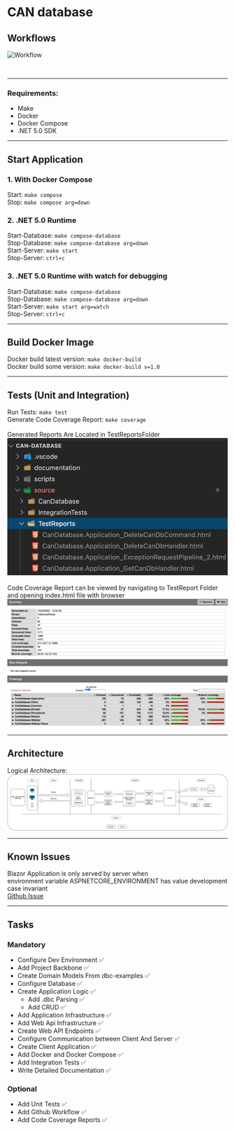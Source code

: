 # CAN database

## Workflows
![Workflow](https://github.com/ipazanin/can-database/workflows/can-db-workflow/badge.svg)

<br/>
<hr/>

### Requirements:

- Make
- Docker
- Docker Compose
- .NET 5.0 SDK

<hr/>

## Start Application


### 1. With Docker Compose

Start: `make compose` <br/>
Stop: `make compose arg=down`

### 2. .NET 5.0 Runtime

Start-Database: `make compose-database` <br/>
Stop-Database: `make compose-database arg=down` <br/>
Start-Server: `make start` <br/>
Stop-Server: `ctrl+c`

### 3. .NET 5.0 Runtime with watch for debugging

Start-Database: `make compose-database` <br/>
Stop-Database: `make compose-database arg=down` <br/>
Start-Server: `make start arg=watch` <br/>
Stop-Server: `ctrl+c` <br/>

<hr/>

## Build Docker Image
Docker build latest version: `make docker-build` <br/>
Docker build some version: `make docker-build v=1.0` <br/>

<hr/>

## Tests (Unit and Integration)
Run Tests: `make test` <br/>
Generate Code Coverage Report: `make coverage` <br/>
<br/>
Generated Reports Are Located in TestReportsFolder
![Test Reports Location](documentation/images/test-reports-location.jpeg)
<br/>
<br/>
Code Coverage Report can be viewed by navigating to TestReport Folder and opening index.html file with browser
![Code Coverage](documentation/images/code-coverage.jpeg)
<br/>
<hr/>

## Architecture
Logical Architecture:
<br/>
![Logical Architecture](documentation/images/logical-architecture.png)
<br/>
<hr/>

## Known Issues

Blazor Application is only served by server when <br/> 
environment variable ASPNETCORE_ENVIRONMENT has value development case invariant <br/>
[Github Issue](https://github.com/dotnet/aspnetcore/issues/21992)

<hr/>

## Tasks

### Mandatory

- Configure Dev Environment ✅
- Add Project Backbone ✅
- Create Domain Models From dbc-examples ✅
- Configure Database ✅
- Create Application Logic ✅
  - Add .dbc Parsing ✅
  - Add CRUD ✅
- Add Application Infrastructure ✅
- Add Web Api Infrastructure ✅
- Create Web API Endpoints ✅
- Configure Communication between Client And Server ✅
- Create Client Application ✅
- Add Docker and Docker Compose ✅
- Add Integration Tests ✅
- Write Detailed Documentation ✅

### Optional

- Add Unit Tests ✅
- Add Github Workflow ✅
- Add Code Coverage Reports ✅
